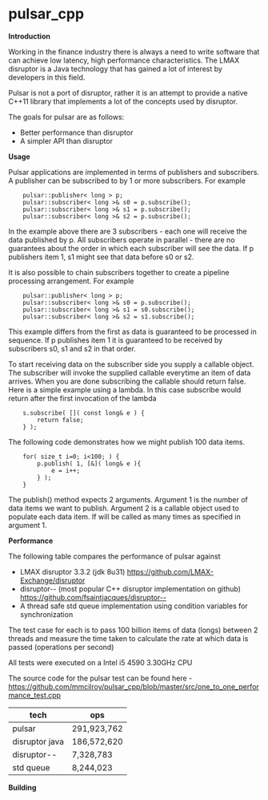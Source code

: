 pulsar_cpp
==========
**Introduction**

Working in the finance industry there is always a need to write software that can achieve low latency, high performance characteristics. The LMAX disruptor is a Java technology that has gained a lot of interest by developers in this field.

Pulsar is not a port of disruptor, rather it is an attempt to provide a native C++11 library that implements a lot of the concepts used by disruptor.

The goals for pulsar are as follows:

* Better performance than disruptor
* A simpler API than disruptor

**Usage**

Pulsar applications are implemented in terms of publishers and subscribers. A publisher can be subscribed to by 1 or more subscribers. For example

```
    pulsar::publisher< long > p;
    pulsar::subscriber< long >& s0 = p.subscribe();
    pulsar::subscriber< long >& s1 = p.subscribe();
    pulsar::subscriber< long >& s2 = p.subscribe();
```

In the example above there are 3 subscribers - each one will receive the data published by p. All subscribers operate in parallel - there are no guarantees about the order in which each subscriber will see the data. If p publishers item 1, s1 might see that data before s0 or s2.

It is also possible to chain subscribers together to create a pipeline processing arrangement. For example

```
    pulsar::publisher< long > p;
    pulsar::subscriber< long >& s0 = p.subscribe();
    pulsar::subscriber< long >& s1 = s0.subscribe();
    pulsar::subscriber< long >& s2 = s1.subscribe();
```

This example differs from the first as data is guaranteed to be processed in sequence. If p publishes item 1 it is guaranteed to be received by subscribers s0, s1 and s2 in that order.

To start receiving data on the subscriber side you supply a callable object. The subscriber will invoke the supplied callable everytime an item of data arrives. When you are done subscribing the callable should return false. Here is a simple example using a lambda. In this case subscribe would return after the first invocation of the lambda

```
    s.subscribe( []( const long& e ) {
        return false;
    } );
```

The following code demonstrates how we might publish 100 data items.

```
    for( size_t i=0; i<100; ) {
        p.publish( 1, [&]( long& e ){
            e = i++;
        } );
    }
```

The publish() method expects 2 arguments. Argument 1 is the number of data items we want to publish. Argument 2 is a callable object used to populate each data item. If will be called as many times as specified in argument 1.

**Performance**

The following table compares the performance of pulsar against

* LMAX disruptor 3.3.2 (jdk 8u31) https://github.com/LMAX-Exchange/disruptor
* disruptor-- (most popular C++ disruptor implementation on github) https://github.com/fsaintjacques/disruptor--
* A thread safe std queue implementation using condition variables for synchronization

The test case for each is to pass 100 billion items of data (longs) between 2 threads and measure the time taken to calculate the rate at which data is passed (operations per second)

All tests were executed on a Intel i5 4590 3.30GHz CPU

The source code for the pulsar test can be found here - https://github.com/mmcilroy/pulsar_cpp/blob/master/src/one_to_one_performance_test.cpp

tech           | ops
---------------|------------
pulsar         | 291,923,762
disruptor java | 186,572,620
disruptor--    |   7,328,783
std queue      |   8,244,023

**Building**

